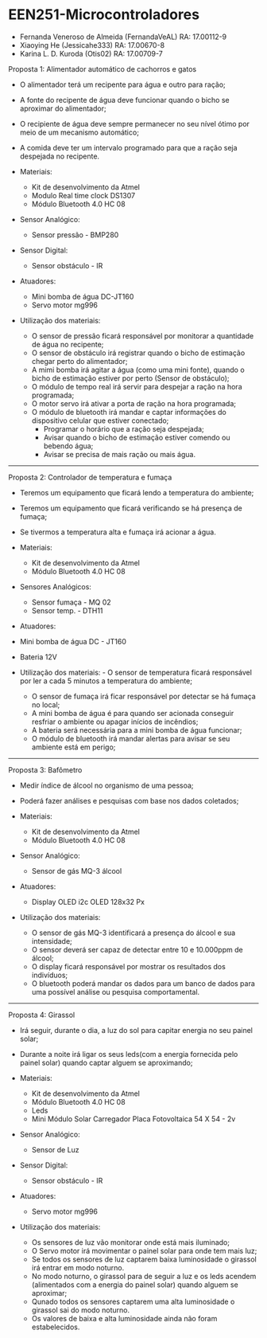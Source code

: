 # EEN251-Microcontroladores

- Fernanda Veneroso de Almeida (FernandaVeAL)   RA: 17.00112-9 
- Xiaoying He (Jessicahe333)                    RA: 17.00670-8
- Karina L. D. Kuroda (Otis02)                  RA: 17.00709-7

Proposta 1: Alimentador automático de cachorros e gatos 
- O alimentador terá um recipente para água e outro para ração;
- A fonte do recipente de água deve funcionar quando o bicho se aproximar do alimentador;
- O recipiente de água deve sempre permanecer no seu nível ótimo por meio de um mecanismo automático; 
- A comida deve ter um intervalo programado para que a ração seja despejada no recipente.

 - Materiais:
   - Kit de desenvolvimento da Atmel
   - Modulo Real time clock DS1307
   - Módulo Bluetooth 4.0 HC 08

- Sensor Analógico:
  - Sensor pressão - BMP280
	
- Sensor Digital:
  - Sensor obstáculo - IR
	
- Atuadores:
  - Mini bomba de água DC-JT160
  - Servo motor mg996
	
- Utilização dos materiais:
	 - O sensor de pressão ficará responsável por monitorar a quantidade de água no recipente;
	 - O sensor de obstáculo irá registrar quando o bicho de estimação chegar perto do alimentador;
	 - A mimi bomba irá agitar a água (como uma mini fonte), quando o bicho de estimação estiver por perto (Sensor de obstáculo);
	 - O módulo de tempo real irá servir para despejar a ração na hora programada;
	 - O motor servo irá ativar a porta de ração na hora programada;
	 - O módulo de bluetooth irá mandar e captar informações do dispositivo celular que estiver conectado;
         - Programar o horário que a ração seja despejada; 
         - Avisar quando o bicho de estimação estiver comendo ou bebendo água; 
         - Avisar se precisa de mais ração ou mais água.
		
--------------------------------------------------------------------------------------------------------------------------------
	
Proposta 2: Controlador de temperatura e fumaça
- Teremos um equipamento que ficará lendo a temperatura do ambiente;
- Teremos um equipamento que ficará verificando se há presença de fumaça;
- Se tivermos a temperatura alta e fumaça irá acionar a água.

 - Materiais:
   - Kit de desenvolvimento da Atmel
   - Módulo Bluetooth 4.0 HC 08
 
 - Sensores Analógicos:
   - Sensor fumaça - MQ 02
   - Sensor temp.  - DTH11
   
 - Atuadores:
  - Mini bomba de água DC - JT160
  - Bateria 12V
  
 - Utilização dos materiais:
          - O sensor de temperatura ficará responsável por ler a cada 5 minutos a temperatura do ambiente;
	  - O sensor de fumaça irá ficar responsável por detectar se há fumaça no local;
	  - A mini bomba de água é para quando ser acionada conseguir resfriar o ambiente ou apagar inícios de incêndios;
	  - A bateria será necessária para a mini bomba de água funcionar;
	  - O módulo de bluetooth irá mandar alertas para avisar se seu ambiente está em perigo;
	  
---------------------------------------------------------------------------------------------------------------------------------
	  
Proposta 3: Bafômetro
- Medir índice de álcool no organismo de uma pessoa;
- Poderá fazer análises e pesquisas com base nos dados coletados;

 - Materiais:
   - Kit de desenvolvimento da Atmel
   - Módulo Bluetooth 4.0 HC 08

- Sensor Analógico:
  - Sensor de gás MQ-3 álcool
	
- Atuadores:
  - Display OLED i2c OLED 128x32 Px
	
- Utilização dos materiais:
	 - O sensor de gás MQ-3 identificará a presença do álcool e sua intensidade;
	 - O sensor deverá ser capaz de detectar entre 10 e 10.000ppm de álcool;
	 - O display ficará responsável por mostrar os resultados dos indivíduos;
	 - O bluetooth poderá mandar os dados para um banco de dados para uma possível análise ou pesquisa comportamental.
---------------------------------------------------------------------------------------------------------------------------------

Proposta 4: Girassol
- Irá seguir, durante o dia, a luz do sol para capitar energia no seu painel solar;
- Durante a noite irá ligar os seus leds(com a energia fornecida pelo painel solar) quando captar alguem se aproximando;

- Materiais:
   - Kit de desenvolvimento da Atmel
   - Módulo Bluetooth 4.0 HC 08
   - Leds
   - Mini Módulo Solar Carregador Placa Fotovoltaica 54 X 54 - 2v

- Sensor Analógico:
  - Sensor de Luz

- Sensor Digital:
  - Sensor obstáculo - IR
	
- Atuadores:
  - Servo motor mg996
  
- Utilização dos materiais:
	- Os sensores de luz vão monitorar onde está mais iluminado;
	- O Servo motor irá movimentar o painel solar para onde tem mais luz;
	- Se todos os sensores de luz captarem baixa luminosidade o girassol irá entrar em modo noturno.
	- No modo noturno, o girassol para de seguir a luz e os leds acendem (alimentados com a energia do painel solar) quando alguem se aproximar;
	- Qunado todos os sensores captarem uma alta luminosidade o girassol sai do modo noturno.
	- Os valores de baixa e alta luminosidade ainda não foram estabelecidos.
